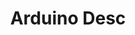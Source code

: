 ---
title: Arduino Desc
group_by: classroom
permalink: /teaching/arduino/
layout: post
lesson: arduino
excerpt: "Sometimes it is nice to programmatically run .sql scripts 
on a MySQL database using Java.  This is easily accomplished using the 
allowMultiQueries configuration property for the MySQL Connector/J driver.  
When set to true it allows the use of ‘;’ to delimit multiple queries."
---